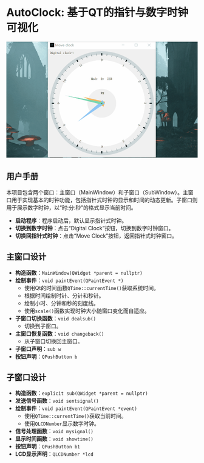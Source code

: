 # AutoClock: 基于QT的指针与数字时钟可视化

![指针式时钟](figs/UI.png)

## 用户手册

本项目包含两个窗口：主窗口（MainWindow）和子窗口（SubWindow）。主窗口用于实现基本的时钟功能，包括指针式时钟的显示和时间的动态更新。子窗口则用于展示数字时钟，以“时:分:秒”的格式显示当前时间。

- **启动程序**：程序启动后，默认显示指针式时钟。
- **切换到数字时钟**：点击“Digital Clock”按钮，切换到数字时钟窗口。
- **切换回指针式时钟**：点击“Move Clock”按钮，返回指针式时钟窗口。


## 主窗口设计

- **构造函数**：`MainWindow(QWidget *parent = nullptr)`
- **绘制事件**：`void paintEvent(QPaintEvent *)`
  - 使用Qt的时间函数`QTime::currentTime()`获取系统时间。
  - 根据时间绘制时针、分针和秒针。
  - 绘制小时、分钟和秒的刻度线。
  - 使用`scale()`函数实现时钟大小随窗口变化而自适应。
- **子窗口切换函数**：`void dealsub()`
  - 切换到子窗口。
- **主窗口恢复函数**：`void changeback()`
  - 从子窗口切换回主窗口。
- **子窗口声明**：`sub w`
- **按钮声明**：`QPushButton b`

## 子窗口设计

- **构造函数**：`explicit sub(QWidget *parent = nullptr)`
- **发送信号函数**：`void sentsignal()`
- **绘制事件**：`void paintEvent(QPaintEvent *event)`
  - 使用`QTime::currentTime()`获取当前时间。
  - 使用`QLCDNumber`显示数字时钟。
- **信号处理函数**：`void mysignal()`
- **显示时间函数**：`void showtime()`
- **按钮声明**：`QPushButton b1`
- **LCD显示声明**：`QLCDNumber *lcd`